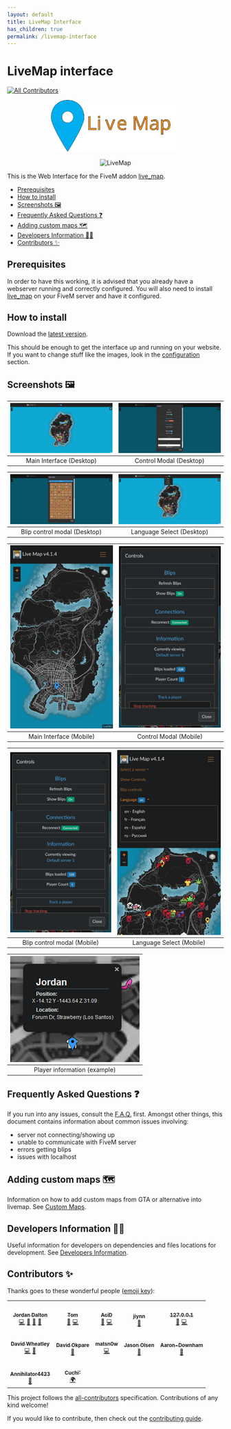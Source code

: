 ```yaml
---
layout: default
title: LiveMap Interface
has_children: true
permalink: /livemap-interface
---
```


# LiveMap interface <!-- omit in toc -->
<!-- ALL-CONTRIBUTORS-BADGE:START - Do not remove or modify this section -->
[![All Contributors](https://img.shields.io/badge/all_contributors-12-orange.svg?style=flat-square)](#contributors-)
<!-- ALL-CONTRIBUTORS-BADGE:END -->

<p align="center">
  <img alt="LiveMap" src="./images/LiveMap%20logo.svg" width="300" />
</p>
<p align="center">
  <img alt="LiveMap" src="./images/0c19843d5026e94c83623b294406d2cf6de64f072cd15f6f9afe65b2ffcd5db8.gif" />
</p>

This is the Web Interface for the FiveM addon [live_map](https://github.com/TGRHavoc/live_map).

- [Prerequisites](#prerequisites)
- [How to install](#how-to-install)
- [Screenshots 🖼️](#screenshots-️)
- [Frequently Asked Questions ❓](#frequently-asked-questions-)
- [Adding custom maps 🗺️](#adding-custom-maps-️)
- [Developers Information 🧑‍💻](#developers-information-)
- [Contributors ✨](#contributors-)

## Prerequisites

In order to have this working, it is advised that you already have a webserver running and correctly configured.
You will also need to install [live_map](https://github.com/TGRHavoc/live_map) on your FiveM server and have it configured.

## How to install 

Download the [latest version](https://github.com/TGRHavoc/live_map-interface/archive/master.zip).

This should be enough to get the interface up and running on your website. If you want to change stuff like the images, look in the [configuration](config.md) section.

## Screenshots 🖼️

| ![Main Interface](./images/4f9f772cf2c04f1ada6be1d56dccb56155d6607cb0dc7bf2e526a6f43bf7128b.png) | ![Control Modal](./images/b4e0ced36d3ffcdd61f08fa3eb442c5a01d23699a330fd58207a95c3842a20de.png) |
| :----------------------------------------------------------------------------------------------: | :---------------------------------------------------------------------------------------------: |
|                                     Main Interface (Desktop)                                     |                                     Control Modal (Desktop)                                     |

| ![Blip control modal](./images/0e2595e1746eddc1e694a32653fa0ddd1d0eadde33cdc3e22be5e708f059f898.png) | ![Select Language](./images/583c0e9ed7c51aad2d394775cdee98ed83b3637eb92bca89af8d14422ec84db4.png) |
| :--------------------------------------------------------------------------------------------------: | :-----------------------------------------------------------------------------------------------: |
|                                     Blip control modal (Desktop)                                     |                                     Language Select (Desktop)                                     |


| ![Main Interface - Mobile](./images/1b74c6a78fda6509d07d328ce58d890f1b955122b68b6f05080b6532e97ffe7f.png) | ![Control Modal - Mobile](./images/cbc7f7b8ac5ca1b0e7690d642a6229830fa36ee16683cd0f63f32e1bffd230d4.png) |
| :-------------------------------------------------------------------------------------------------------: | :------------------------------------------------------------------------------------------------------: |
|                                          Main Interface (Mobile)                                          |                                          Control Modal (Mobile)                                          |

| ![Blip control modal - Mobile](./images/cbc7f7b8ac5ca1b0e7690d642a6229830fa36ee16683cd0f63f32e1bffd230d4.png) | ![Select language - Mobile](./images/7ae7ff5a3642b4fc38b60e8696cc6bd96592726e608780d763afce9043a0aa8e.png) |
| :-----------------------------------------------------------------------------------------------------------: | :--------------------------------------------------------------------------------------------------------: |
|                                          Blip control modal (Mobile)                                          |                                          Language Select (Mobile)                                          |

| ![Player Information](./images/a7369dd2c6a1d9e31db91cf8822373ad89d310aea6953f85cf952d02c2bcff9f.png) |
| :--------------------------------------------------------------------------------------------------: |
|                                     Player information (example)                                     |

## Frequently Asked Questions ❓ 

If you run into any issues, consult the [F.A.Q.](FAQ.md) first. Amongst other things, this document contains information about common issues involving:
- server not connecting/showing up
- unable to communicate with FiveM server
- errors getting blips
- issues with localhost

## Adding custom maps 🗺️
Information on how to add custom maps from GTA or alternative into livemap. See [Custom Maps](custom_maps.md).

## Developers Information 🧑‍💻 

Useful information for developers on dependencies and files locations for development. See [Developers Information](developers.md).

## Contributors ✨

Thanks goes to these wonderful people ([emoji key](https://allcontributors.org/docs/en/emoji-key)):

<!-- ALL-CONTRIBUTORS-LIST:START - Do not remove or modify this section -->
<!-- prettier-ignore-start -->
<!-- markdownlint-disable -->
<table>
  <tr>
    <td align="center"><a href="https://tgrhavoc.co.uk/"><img src="https://avatars.githubusercontent.com/u/1770893?v=4?s=100" width="100px;" alt=""/><br /><sub><b>Jordan Dalton</b></sub></a><br /><a href="https://github.com/TGRHavoc/live_map-interface/commits?author=TGRHavoc" title="Code">💻</a> <a href="https://github.com/TGRHavoc/live_map-interface/commits?author=TGRHavoc" title="Documentation">📖</a> <a href="#design-TGRHavoc" title="Design">🎨</a> <a href="#ideas-TGRHavoc" title="Ideas, Planning, & Feedback">🤔</a></td>
    <td align="center"><a href="https://tomgrobbe.nl/"><img src="https://avatars.githubusercontent.com/u/31419184?v=4?s=100" width="100px;" alt=""/><br /><sub><b>Tom</b></sub></a><br /><a href="https://github.com/TGRHavoc/live_map-interface/issues?q=author%3ATomGrobbe" title="Bug reports">🐛</a> <a href="https://github.com/TGRHavoc/live_map-interface/commits?author=TomGrobbe" title="Code">💻</a></td>
    <td align="center"><a href="https://xlxacidxlx.com/"><img src="https://avatars.githubusercontent.com/u/7502881?v=4?s=100" width="100px;" alt=""/><br /><sub><b>AciD</b></sub></a><br /><a href="https://github.com/TGRHavoc/live_map-interface/issues?q=author%3AxlxAciDxlx" title="Bug reports">🐛</a> <a href="https://github.com/TGRHavoc/live_map-interface/commits?author=xlxAciDxlx" title="Code">💻</a></td>
    <td align="center"><a href="https://github.com/jiynn"><img src="https://avatars.githubusercontent.com/u/33206565?v=4?s=100" width="100px;" alt=""/><br /><sub><b>jiynn</b></sub></a><br /><a href="https://github.com/TGRHavoc/live_map-interface/issues?q=author%3Ajiynn" title="Bug reports">🐛</a></td>
    <td align="center"><a href="https://github.com/Local9"><img src="https://avatars.githubusercontent.com/u/6077794?v=4?s=100" width="100px;" alt=""/><br /><sub><b>127.0.0.1</b></sub></a><br /><a href="https://github.com/TGRHavoc/live_map-interface/issues?q=author%3ALocal9" title="Bug reports">🐛</a> <a href="https://github.com/TGRHavoc/live_map-interface/commits?author=Local9" title="Code">💻</a></td>
  </tr>
  <tr>
    <td align="center"><a href="https://github.com/davwheat"><img src="https://avatars.githubusercontent.com/u/7406822?v=4?s=100" width="100px;" alt=""/><br /><sub><b>David Wheatley</b></sub></a><br /><a href="https://github.com/TGRHavoc/live_map-interface/commits?author=davwheat" title="Code">💻</a> <a href="https://github.com/TGRHavoc/live_map-interface/issues?q=author%3Adavwheat" title="Bug reports">🐛</a></td>
    <td align="center"><a href="https://github.com/DaveOkpare"><img src="https://avatars.githubusercontent.com/u/19241431?v=4?s=100" width="100px;" alt=""/><br /><sub><b>David Okpare</b></sub></a><br /><a href="https://github.com/TGRHavoc/live_map-interface/commits?author=DaveOkpare" title="Documentation">📖</a></td>
    <td align="center"><a href="https://github.com/matsn0w"><img src="https://avatars.githubusercontent.com/u/15019582?v=4?s=100" width="100px;" alt=""/><br /><sub><b>matsn0w</b></sub></a><br /><a href="https://github.com/TGRHavoc/live_map-interface/commits?author=matsn0w" title="Code">💻</a></td>
    <td align="center"><a href="https://github.com/JasonO99"><img src="https://avatars.githubusercontent.com/u/2074263?v=4?s=100" width="100px;" alt=""/><br /><sub><b>Jason Olsen</b></sub></a><br /><a href="https://github.com/TGRHavoc/live_map-interface/issues?q=author%3AJasonO99" title="Bug reports">🐛</a></td>
    <td align="center"><a href="https://github.com/Aaron-Downham"><img src="https://avatars.githubusercontent.com/u/32743520?v=4?s=100" width="100px;" alt=""/><br /><sub><b>Aaron-Downham</b></sub></a><br /><a href="https://github.com/TGRHavoc/live_map-interface/issues?q=author%3AAaron-Downham" title="Bug reports">🐛</a></td>
  </tr>
  <tr>
    <td align="center"><a href="https://github.com/Annihilator4423"><img src="https://avatars.githubusercontent.com/u/61148120?v=4?s=100" width="100px;" alt=""/><br /><sub><b>Annihilator4423</b></sub></a><br /><a href="https://github.com/TGRHavoc/live_map-interface/commits?author=Annihilator4423" title="Documentation">📖</a></td>
    <td align="center"><a href="https://github.com/Cu-chi"><img src="https://avatars.githubusercontent.com/u/42467470?v=4?s=100" width="100px;" alt=""/><br /><sub><b>Cuchi'</b></sub></a><br /><a href="#translation-Cu-chi" title="Translation">🌍</a></td>
  </tr>
</table>

<!-- markdownlint-restore -->
<!-- prettier-ignore-end -->

<!-- ALL-CONTRIBUTORS-LIST:END -->

This project follows the [all-contributors](https://github.com/all-contributors/all-contributors) specification. 
Contributions of any kind welcome!

If you would like to contribute, then check out the [contributing guide](contributing.md).
